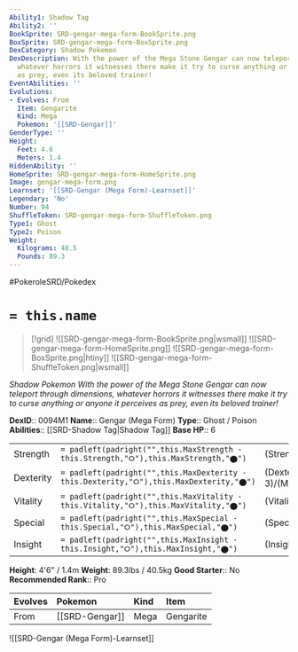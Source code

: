 ```yaml
---
Ability1: Shadow Tag
Ability2: ''
BookSprite: SRD-gengar-mega-form-BookSprite.png
BoxSprite: SRD-gengar-mega-form-BoxSprite.png
DexCategory: Shadow Pokemon
DexDescription: With the power of the Mega Stone Gengar can now teleport through dimensions,
  whatever horrors it witnesses there make it try to curse anything or anyone it perceives
  as prey, even its beloved trainer!
EventAbilities: ''
Evolutions:
- Evolves: From
  Item: Gengarite
  Kind: Mega
  Pokemon: '[[SRD-Gengar]]'
GenderType: ''
Height:
  Feet: 4.6
  Meters: 1.4
HiddenAbility: ''
HomeSprite: SRD-gengar-mega-form-HomeSprite.png
Image: gengar-mega-form.png
Learnset: '[[SRD-Gengar (Mega Form)-Learnset]]'
Legendary: 'No'
Number: 94
ShuffleToken: SRD-gengar-mega-form-ShuffleToken.png
Type1: Ghost
Type2: Poison
Weight:
  Kilograms: 40.5
  Pounds: 89.3
---
```


#PokeroleSRD/Pokedex

# `= this.name`

> [!grid]
> ![[SRD-gengar-mega-form-BookSprite.png|wsmall]]
> ![[SRD-gengar-mega-form-HomeSprite.png]]
> ![[SRD-gengar-mega-form-BoxSprite.png|htiny]]
> ![[SRD-gengar-mega-form-ShuffleToken.png|wsmall]]


*Shadow Pokemon*
*With the power of the Mega Stone Gengar can now teleport through dimensions, whatever horrors it witnesses there make it try to curse anything or anyone it perceives as prey, even its beloved trainer!*

**DexID**:: 0094M1
**Name**:: Gengar (Mega Form)
**Type**:: Ghost / Poison
**Abilities**:: [[SRD-Shadow Tag|Shadow Tag]]
**Base HP**:: 6

|           |                                                                                        |                                          |
| --------- | -------------------------------------------------------------------------------------- | ---------------------------------------- |
| Strength  | `= padleft(padright("",this.MaxStrength - this.Strength,"⭘"),this.MaxStrength,"⬤")`    | (Strength::2)/(MaxStrength::4)   |
| Dexterity | `= padleft(padright("",this.MaxDexterity - this.Dexterity,"⭘"),this.MaxDexterity,"⬤")` | (Dexterity:: 3)/(MaxDexterity::7) |
| Vitality  | `= padleft(padright("",this.MaxVitality - this.Vitality,"⭘"),this.MaxVitality,"⬤")`    | (Vitality::2)/(MaxVitality::5)   |
| Special   | `= padleft(padright("",this.MaxSpecial - this.Special,"⭘"),this.MaxSpecial,"⬤")`       | (Special::3)/(MaxSpecial::9)     |
| Insight   | `= padleft(padright("",this.MaxInsight - this.Insight,"⭘"),this.MaxInsight,"⬤")`       | (Insight::3)/(MaxInsight::6)     |

**Height**: 4'6" / 1.4m
**Weight**: 89.3lbs / 40.5kg
**Good Starter**:: No
**Recommended Rank**:: Pro

| Evolves   | Pokemon        | Kind   | Item      |
|:----------|:---------------|:-------|:----------|
| From      | [[SRD-Gengar]] | Mega   | Gengarite |

![[SRD-Gengar (Mega Form)-Learnset]]